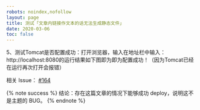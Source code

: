 ```yaml
---
robots: noindex,nofollow
layout: page
title: 测试「文章内链接作文本的话无法生成静态文件」
date: 2020-03-06
toc: false
---
```


5、测试Tomcat是否配置成功：打开浏览器，输入在地址栏中输入： http://localhost:8080的运行结果如下图即为即为配置成功！（因为Tomcat已经在运行再次打开会报错）


相关 Issue： [#164](https://github.com/xaoxuu/hexo-theme-volantis/issues/164)

{% note success %}
结论：存在这篇文章的情况下能够成功 deploy，说明这不是主题的 BUG。
{% endnote %}
